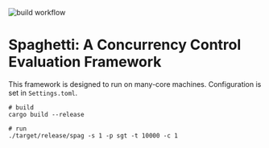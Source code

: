 ![build workflow](https://github.com/jackwaudby/spaghetti/actions/workflows/build.yml/badge.svg)


# Spaghetti: A Concurrency Control Evaluation Framework

This framework is designed to run on many-core machines.
Configuration is set in `Settings.toml`.
```
# build
cargo build --release

# run
./target/release/spag -s 1 -p sgt -t 10000 -c 1
```
